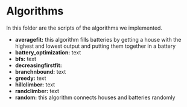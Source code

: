 # Algorithms

In this folder are the scripts of the algorithms we implemented.

* **averagefit:** this algorithm fills batteries by getting a house with the highest and lowest output and putting them together in a battery
* **battery_optimization:** text
* **bfs:** text
* **decreasingfirstfit:**
* **branchnbound:** text
* **greedy:** text
* **hillclimber:** text
* **randclimber:** text
* **random:** this algorithm connects houses and batteries randomly
